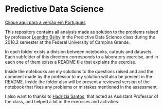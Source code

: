 # Predictive Data Science

[Clique aqui para a versão em Português](README.md)

This repository contains all analysis made as solution to the problems raised by professor [Leandro Balby](https://github.com/lbalby) in the Predictive Data Science class during the 2018.2 semester at the Federal University of Campina Grande.

In each folder exists a division between notebooks, outputs and datasets. Each subfolder of this directory corresponds to a laboratory exercise, and in each one of them exists a README file that explains the exercise.

Inside the notebooks are my solutions to the questions raised and and the comment made by the professor to my solution will also be present in the README. Inside the folder also will be present a reviewed version of the notebook that fixes any problems or mistakes mentioned in the assessment.

I also want to thanks to [Hadrizia Santos](https://github.com/hadrizia), that acted as Assistant Professor of the class, and helped a lot in the exercises and activities.